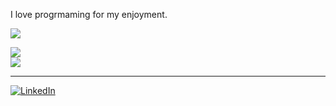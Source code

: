 I love progrmaming for my enjoyment.

![](https://github-readme-stats.vercel.app/api/top-langs/?username=JacobZufall&theme=monokai&hide_border=true&include_all_commits=false&count_private=true&layout=compact)

![](https://github-readme-stats.vercel.app/api?username=JacobZufall&theme=monokai&hide_border=true&include_all_commits=false&count_private=true)<br/>
![](https://github-readme-streak-stats.herokuapp.com/?user=JacobZufall&theme=monokai&hide_border=true)<br/>

---
[![LinkedIn](https://img.shields.io/badge/LinkedIn-%230077B5.svg?logo=linkedin&logoColor=white)](https://linkedin.com/in/jzufall)
